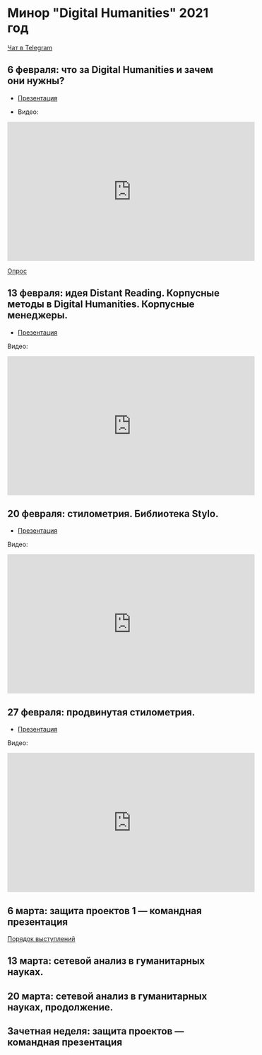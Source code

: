 # Минор "Digital Humanities" 2021 год 

[Чат в Telegram](https://t.me/joinchat/HlJGr1fp6qt7nYmy)

## 6 февраля: что за Digital Humanities и зачем они нужны?

* [Презентация](https://danilsko.github.io/slides/dhminor2021/intro2021)

* Видео:

<!--<iframe width="560" height="315" src="https://www.youtube.com/embed/hjEuPAEsNqI" frameborder="0" allow="accelerometer; autoplay; clipboard-write; encrypted-media; gyroscope; picture-in-picture" allowfullscreen></iframe>-->

<iframe width="560" height="315" src="https://www.youtube.com/embed/Flm8RYJsxJY" frameborder="0" allow="accelerometer; autoplay; clipboard-write; encrypted-media; gyroscope; picture-in-picture" allowfullscreen></iframe>


[Опрос](https://forms.gle/e94iyjTYGwTpPKgdA)

## 13 февраля: идея Distant Reading. Корпусные методы в Digital Humanities. Корпусные менеджеры.

* [Презентация](https://danilsko.github.io/slides/dhminor2021/distantreading2021)

Видео:
<iframe width="560" height="315" src="https://www.youtube.com/embed/CLtD3PUjSf0" frameborder="0" allow="accelerometer; autoplay; clipboard-write; encrypted-media; gyroscope; picture-in-picture" allowfullscreen></iframe>

## 20 февраля: стилометрия. Библиотека Stylo.  

* [Презентация](https://docs.google.com/presentation/d/11UErrqKG3xvZ0x2JDpU_jzcmSda_TbtJxZCGS-ikbN0/edit?usp=sharing)

Видео:
<iframe width="560" height="315" src="https://www.youtube.com/embed/aek5AJx74MQ" frameborder="0" allow="accelerometer; autoplay; clipboard-write; encrypted-media; gyroscope; picture-in-picture" allowfullscreen></iframe>


## 27 февраля: продвинутая стилометрия. 

* [Презентация](https://slides.com/danilsko/stylometry_minor2021_part_2)

Видео:

<iframe width="560" height="315" src="https://www.youtube.com/embed/f4Ez7TwQM30" frameborder="0" allow="accelerometer; autoplay; clipboard-write; encrypted-media; gyroscope; picture-in-picture" allowfullscreen></iframe>

## 6 марта: защита проектов 1 — командная презентация 

[Порядок выступлений](https://docs.google.com/spreadsheets/d/1z0Y3aA5wJ4pYrei4fsgeGSHTvOpnETysbLCEEAwbsqg/edit?usp=sharing)

## 13 марта: сетевой анализ в гуманитарных науках. 

## 20 марта: сетевой анализ в гуманитарных науках, продолжение. 

## Зачетная неделя: защита проектов — командная презентация 
